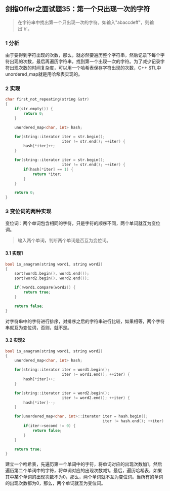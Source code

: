 ## 剑指Offer之面试题35：第一个只出现一次的字符

> 在字符串中找出第一个只出现一次的字符。如输入"abaccdeff"，则输出'b'。

### 1 分析

由于要得到字符出现的次数，那么，就必然要遍历整个字符串，然后记录下每个字符出现的次数，最后再遍历字符串，找到第一个出现一次的字符。为了减少记录字符出现次数的时间复杂度，可以用一个哈希表保存字符出现的次数，C++ STL中unordered_map就是用哈希表实现的。

### 2 实现

``` C++
char first_not_repeating(string &str)
{
	if(str.empty()) {
		return 0;
	}

	unordered_map<char, int> hash;

	for(string::iterator iter = str.begin();
		                 iter != str.end(); ++iter) {
		hash[*iter]++;
	}

	for(string::iterator iter = str.begin();
		                 iter != str.end(); ++iter) {
		if(hash[*iter] == 1) {
			return *iter;
		}
	}

	return 0;
}
```

### 3 变位词的两种实现

变位词：两个单词包含相同的字符，只是字符的顺序不同，两个单词就互为变位词。

> 输入两个单词，判断两个单词是否互为变位词。

#### 3.1 实现1

``` C++
bool is_anagram(string word1, string word2)
{
	sort(word1.begin(), word1.end());
	sort(word2.begin(), word2.end());

	if(!word1.compare(word2)) {
		return true;
	}

	return false;
}
```

对字符串中的字符进行排序，对排序之后的字符串进行比较，如果相等，两个字符串就互为变位词，否则，就不是。

#### 3.2 实现2

``` C++
bool is_anagram(string word1, string word2)
{
	unordered_map<char, int> hash;

	for(string::iterator iter = word1.begin();
		                 iter != word1.end(); ++iter) {
		hash[*iter]++;
	}

	for(string::iterator iter = word2.begin();
		                 iter != word2.end(); ++iter) {
		hash[*iter]--;
	}

	for(unordered_map<char, int>::iterator iter = hash.begin();
		                                   iter != hash.end(); ++iter) {
		if(iter->second != 0) {
			return false;
		}
	}

	return true;
}
```

建立一个哈希表，先遍历第一个单词中的字符，将单词对应的出现次数加1，然后遍历第二个单词中的字符，将单词对应的出现次数减1。最后，遍历哈希表，如果其中某个单词的出现次数不为0，那么，两个单词就不互为变位词。当所有的单词的出现次数都为0，那么，两个单词就互为变位词。
